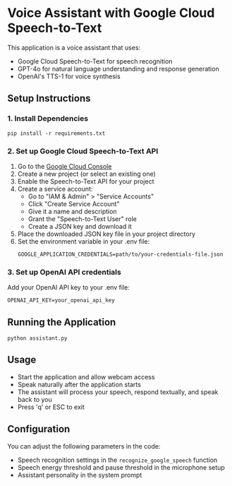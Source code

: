 # Voice Assistant with Google Cloud Speech-to-Text

This application is a voice assistant that uses:
- Google Cloud Speech-to-Text for speech recognition
- GPT-4o for natural language understanding and response generation
- OpenAI's TTS-1 for voice synthesis

## Setup Instructions

### 1. Install Dependencies
```
pip install -r requirements.txt
```

### 2. Set up Google Cloud Speech-to-Text API

1. Go to the [Google Cloud Console](https://console.cloud.google.com/)
2. Create a new project (or select an existing one)
3. Enable the Speech-to-Text API for your project
4. Create a service account:
   - Go to "IAM & Admin" > "Service Accounts"
   - Click "Create Service Account"
   - Give it a name and description
   - Grant the "Speech-to-Text User" role
   - Create a JSON key and download it
5. Place the downloaded JSON key file in your project directory
6. Set the environment variable in your .env file:
   ```
   GOOGLE_APPLICATION_CREDENTIALS=path/to/your-credentials-file.json
   ```

### 3. Set up OpenAI API credentials
Add your OpenAI API key to your .env file:
```
OPENAI_API_KEY=your_openai_api_key
```

## Running the Application
```
python assistant.py
```

## Usage
- Start the application and allow webcam access
- Speak naturally after the application starts
- The assistant will process your speech, respond textually, and speak back to you
- Press 'q' or ESC to exit

## Configuration
You can adjust the following parameters in the code:
- Speech recognition settings in the `recognize_google_speech` function
- Speech energy threshold and pause threshold in the microphone setup
- Assistant personality in the system prompt